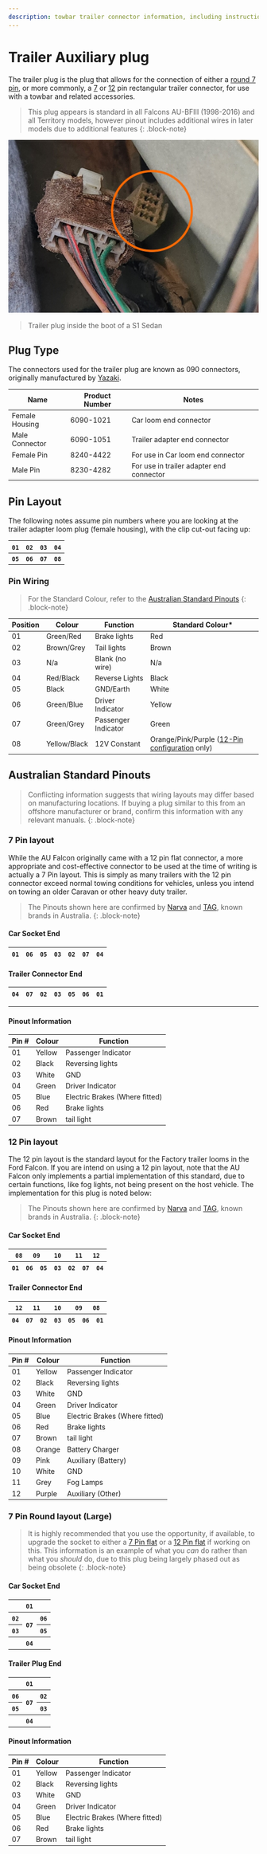```yaml
---
description: towbar trailer connector information, including instructions on how to wire a custom trailer plug (if required). Partially applicable to BA-BF Falcons and SX-SZ Territorys
---
```


# Trailer Auxiliary plug

The trailer plug is the plug that allows for the connection of either a [round 7 pin](#7-pin-round-layout-large), or more commonly, a [7](#7-pin-layout) or [12](#12-pin-layout) pin rectangular trailer connector, for use with a towbar and related accessories.

> This plug appears is standard in all Falcons AU-BFIII (1998-2016) and all Territory models, however pinout includes additional wires in later models due to additional features
{: .block-note}

![Trailer loom plug 98 Sedan](./sedan-trailer-plug.jpg)

> Trailer plug inside the boot of a S1 Sedan

## Plug Type

The connectors used for the trailer plug are known as 090 connectors, originally manufactured by [Yazaki](../../Credits.md#sources).

| Name | Product Number | Notes |
| --- | --- | --- |
| Female Housing | 6090-1021 | Car loom end connector |
| Male Connector | 6090-1051 | Trailer adapter end connector |
| Female Pin | 8240-4422 | For use in Car loom end connector |
| Male Pin | 8230-4282 | For use in trailer adapter end connector |

## Pin Layout
The following notes assume pin numbers where you are looking at the trailer adapter loom plug (female housing), with the clip cut-out facing up:

| `01` | `02` | `03` | `04` |
| --- | --- | --- | --- |
| **`05`** | **`06`** | **`07`** | **`08`** |

### Pin Wiring

> For the Standard Colour, refer to the [Australian Standard Pinouts](#australian-standard-pinouts)
{: .block-note}

| Position | Colour | Function | Standard Colour* |
| --- | --- | --- | --- |
| 01 | Green/Red | Brake lights | Red |
| 02 | Brown/Grey | Tail lights | Brown |
| 03 | N/a | Blank (no wire) | N/a |
| 04 | Red/Black | Reverse Lights | Black |
| 05 | Black | GND/Earth | White |
| 06 | Green/Blue | Driver Indicator | Yellow |
| 07 | Green/Grey | Passenger Indicator | Green |
| 08 | Yellow/Black | 12V Constant | Orange/Pink/Purple ([12-Pin configuration](#12-pin-layout) only) |

## Australian Standard Pinouts

> Conflicting information suggests that wiring layouts may differ based on manufacturing locations. If buying a plug similar to this from an offshore manufacturer or brand, confirm this information with any relevant manuals.
{: .block-note}

### 7 Pin layout

While the AU Falcon originally came with a 12 pin flat connector, a more appropriate and cost-effective connector to be used at the time of writing is actually a 7 Pin layout. This is simply as many trailers with the 12 pin connector exceed normal towing conditions for vehicles, unless you intend on towing an older Caravan or other heavy duty trailer.

> The Pinouts shown here are confirmed by [Narva](../../Credits.md#sources) and [TAG](../../Credits.md#special-thanks---information-sharers-and-timesavers), known brands in Australia.
{: .block-note}

#### Car Socket End

<!--coded as a HTML table as single line-->
<table>
    <thead>
        <th><code>01</code></th>
        <th><code>06</code></th>
        <th><code>05</code></th>
        <th><code>03</code></th>
        <th><code>02</code></th>
        <th><code>07</code></th>
        <th><code>04</code></th>
    </thead>
</table>

#### Trailer Connector End

<table>
    <thead>
        <th><code>04</code></th>
        <th><code>07</code></th>
        <th><code>02</code></th>
        <th><code>03</code></th>
        <th><code>05</code></th>
        <th><code>06</code></th>
        <th><code>01</code></th>
    </thead>
</table>

---

#### Pinout Information

| Pin # | Colour | Function |
| --- | --- | --- |
| 01 | Yellow | Passenger Indicator |
| 02 | Black | Reversing lights |
| 03 | White | GND |
| 04 | Green | Driver Indicator |
| 05 | Blue | Electric Brakes (Where fitted) |
| 06 | Red | Brake lights |
| 07 | Brown | tail light |

### 12 Pin layout

The 12 pin layout is the standard layout for the Factory trailer looms in the Ford Falcon. If you are intend on using a 12 pin layout, note that the AU Falcon only implements a partial implementation of this standard, due to certain functions, like fog lights, not being present on the host vehicle. The implementation for this plug is noted below:

> The Pinouts shown here are confirmed by [Narva](../../Credits.md#sources) and [TAG](../../Credits.md#special-thanks---information-sharers-and-timesavers), known brands in Australia.
{: .block-note}

#### Car Socket End

<table>
    <thead>
        <th colspan="7"><code>08</code></th>
        <th colspan="7"><code>09</code></th>
        <th colspan="7"><code>10</code></th>
        <th colspan="7"><code>11</code></th>
        <th colspan="7"><code>12</code></th>
    </thead>
    <thead>
        <th colspan="5"><code>01</code></th>
        <th colspan="5"><code>06</code></th>
        <th colspan="5"><code>05</code></th>
        <th colspan="5"><code>03</code></th>
        <th colspan="5"><code>02</code></th>
        <th colspan="5"><code>07</code></th>
        <th colspan="5"><code>04</code></th>
    </thead>
</table>

#### Trailer Connector End

<table>
    <thead style="text-align: center">
        <th colspan="7"><code>12</code></th>
        <th colspan="7"><code>11</code></th>
        <th colspan="7"><code>10</code></th>
        <th colspan="7"><code>09</code></th>
        <th colspan="7"><code>08</code></th>
    </thead>
    <thead>
        <th colspan="5"><code>04</code></th>
        <th colspan="5"><code>07</code></th>
        <th colspan="5"><code>02</code></th>
        <th colspan="5"><code>03</code></th>
        <th colspan="5"><code>05</code></th>
        <th colspan="5"><code>06</code></th>
        <th colspan="5"><code>01</code></th>
    </thead>
</table>

#### Pinout Information

| Pin # | Colour | Function |
| --- | --- | --- |
| 01 | Yellow | Passenger Indicator |
| 02 | Black | Reversing lights |
| 03 | White | GND |
| 04 | Green | Driver Indicator |
| 05 | Blue | Electric Brakes (Where fitted) |
| 06 | Red | Brake lights |
| 07 | Brown | tail light |
| 08 | Orange | Battery Charger |
| 09 | Pink | Auxiliary (Battery) |
| 10 | White | GND |
| 11 | Grey | Fog Lamps |
| 12 | Purple | Auxiliary (Other) |

### 7 Pin Round layout (Large)

> It is highly recommended that you use the opportunity, if available, to upgrade the socket to either a [7 Pin flat](#7-pin-layout) or a [12 Pin flat](#12-pin-layout) if working on this. This information is an example of what you *can* do rather than what you *should* do, due to this plug being largely phased out as being obsolete
{: .block-note}

#### Car Socket End

<table>
    <tr>
        <th colspan="3"><code>01</code></th>
    </tr>
    <tr>
        <th><code>02</code></th>
        <th rowspan="2"><code>07</code></th>
        <th><code>06</code></th>
    </tr>
    <tr>
        <th><code>03</code></th>
        <th><code>05</code></th>
    </tr>
    <tr>
        <th colspan="3"><code>04</code></th>
    </tr>
</table>

#### Trailer Plug End

<table>
    <tr>
        <th colspan="3"><code>01</code></th>
    </tr>
    <tr>
        <th><code>06</code></th>
        <th rowspan="2"><code>07</code></th>
        <th><code>02</code></th>
    </tr>
    <tr>
        <th><code>05</code></th>
        <th><code>03</code></th>
    </tr>
    <tr>
        <th colspan="3"><code>04</code></th>
    </tr>
</table>

#### Pinout Information

| Pin # | Colour | Function |
| --- | --- | --- |
| 01 | Yellow | Passenger Indicator |
| 02 | Black | Reversing lights |
| 03 | White | GND |
| 04 | Green | Driver Indicator |
| 05 | Blue | Electric Brakes (Where fitted) |
| 06 | Red | Brake lights |
| 07 | Brown | tail light |